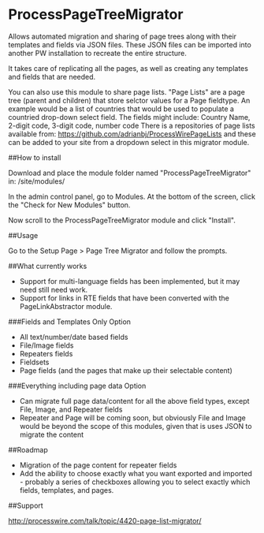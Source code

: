 ProcessPageTreeMigrator
=======================

Allows automated migration and sharing of page trees along with their templates and fields via JSON files. These JSON files can be imported into another PW installation to recreate the entire structure.

It takes care of replicating all the pages, as well as creating any templates and fields that are needed.

You can also use this module to share page lists. "Page Lists" are a page tree (parent and children) that store selctor values for a Page fieldtype. An example would be a list of countries that would be used to populate a countried drop-down select field. The fields might include: Country Name, 2-digit code, 3-digit code, number code
There is a repositories of page lists available from: https://github.com/adrianbj/ProcessWirePageLists and these can be added to your site from a dropdown select in this migrator module.


##How to install

Download and place the module folder named "ProcessPageTreeMigrator" in: /site/modules/

In the admin control panel, go to Modules. At the bottom of the screen, click the "Check for New Modules" button.

Now scroll to the ProcessPageTreeMigrator module and click "Install".


##Usage

Go to the Setup Page > Page Tree Migrator and follow the prompts.


##What currently works

* Support for multi-language fields has been implemented, but it may need still need work.
* Support for links in RTE fields that have been converted with the PageLinkAbstractor module.

###Fields and Templates Only Option
* All text/number/date based fields
* File/Image fields
* Repeaters fields
* Fieldsets
* Page fields (and the pages that make up their selectable content)


###Everything including page data Option
* Can migrate full page data/content for all the above field types, except File, Image, and Repeater fields
* Repeater and Page will be coming soon, but obviously File and Image would be beyond the scope of this modules, given that is uses JSON to migrate the content


##Roadmap

* Migration of the page content for repeater fields
* Add the ability to choose exactly what you want exported and imported - probably a series of checkboxes allowing you to select exactly which fields, templates, and pages.


##Support

http://processwire.com/talk/topic/4420-page-list-migrator/
